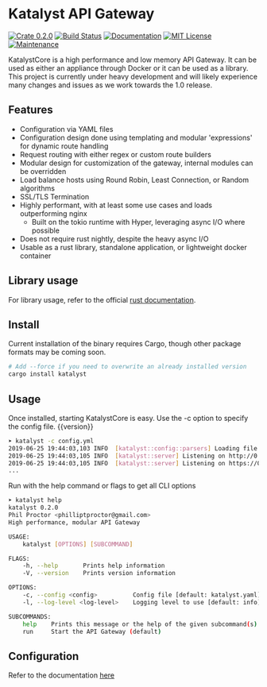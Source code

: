 # Katalyst API Gateway

[![Crate 0.2.0](https://img.shields.io/crates/v/katalyst.svg)](https://crates.io/crates/katalyst)
[![Build Status](https://dev.azure.com/proctorlabs/katalyst/_apis/build/status/proctorlabs.katalyst?branchName=master&jobName=Job&configuration=stable)](https://dev.azure.com/proctorlabs/katalyst/_build/latest?definitionId=1&branchName=master)
[![Documentation](https://img.shields.io/badge/docs-current-important.svg)](https://docs.rs/katalyst/)
[![MIT License](https://img.shields.io/github/license/proctorlabs/katalyst.svg)](LICENSE)
[![Maintenance](https://img.shields.io/badge/maintenance-experimental-blue.svg)](https://crates.io/crates/katalyst)

KatalystCore is a high performance and low memory API Gateway. It can be used as either an
appliance through Docker or it can be used as a library. This project is currently under
heavy development and will likely experience many changes and issues as we work towards the
1.0 release.

## Features

* Configuration via YAML files
* Configuration design done using templating and modular 'expressions' for dynamic route handling
* Request routing with either regex or custom route builders
* Modular design for customization of the gateway, internal modules can be overridden
* Load balance hosts using Round Robin, Least Connection, or Random algorithms
* SSL/TLS Termination
* Highly performant, with at least some use cases and loads outperforming nginx
    * Built on the tokio runtime with Hyper, leveraging async I/O where possible
* Does not require rust nightly, despite the heavy async I/O
* Usable as a rust library, standalone application, or lightweight docker container

## Library usage

For library usage, refer to the official [rust documentation](https://docs.rs/katalyst/).

## Install

Current installation of the binary requires Cargo, though other package formats may be coming soon.

```bash
# Add --force if you need to overwrite an already installed version
cargo install katalyst
```

## Usage

Once installed, starting KatalystCore is easy. Use the -c option to specify the config file.
{{version}}

```bash
➤ katalyst -c config.yml
2019-06-25 19:44:03,103 INFO  [katalyst::config::parsers] Loading file from: config.yml
2019-06-25 19:44:03,105 INFO  [katalyst::server] Listening on http://0.0.0.0:8080
2019-06-25 19:44:03,105 INFO  [katalyst::server] Listening on https://0.0.0.0:8443
...
```

Run with the help command or flags to get all CLI options

```bash
➤ katalyst help
katalyst 0.2.0
Phil Proctor <philliptproctor@gmail.com>
High performance, modular API Gateway

USAGE:
    katalyst [OPTIONS] [SUBCOMMAND]

FLAGS:
    -h, --help       Prints help information
    -V, --version    Prints version information

OPTIONS:
    -c, --config <config>          Config file [default: katalyst.yaml]
    -l, --log-level <log-level>    Logging level to use [default: info]

SUBCOMMANDS:
    help    Prints this message or the help of the given subcommand(s)
    run     Start the API Gateway (default)
```

## Configuration

Refer to the documentation [here](CONFIG.md)
